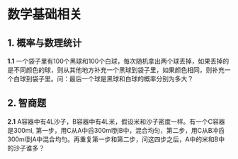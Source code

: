 # 数学基础相关
## 1. 概率与数理统计
**1.1** 一个袋子里有100个黑球和100个白球，每次随机拿出两个球丢掉，如果丢掉的是不同颜色的球，则从其他地方补充一个黑球到袋子里，如果颜色相同，则补充一个白球到袋子里。问：最后一个球是黑球和白球的概率分别为多大？

## 2. 智商题
**2.1** A容器中有4L沙子，B容器中有4L米，假设米和沙子密度一样。有一个C容器是300ml, 第一步，用C从A中舀300ml到B中，混合均匀，第二步，用C从B冲舀300ml到A中混合均匀。再重复第一步和第二步，问这四步之后，A中的米和B中的沙子谁多？